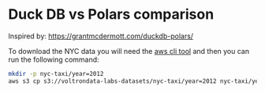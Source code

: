 # Duck DB vs Polars comparison

Inspired by: https://grantmcdermott.com/duckdb-polars/

To download the NYC data you will need the
[aws cli tool](https://docs.aws.amazon.com/cli/latest/userguide/getting-started-install.html) and
then you can run the following command:

```bash
mkdir -p nyc-taxi/year=2012
aws s3 cp s3://voltrondata-labs-datasets/nyc-taxi/year=2012 nyc-taxi/year=2012 --recursive --no-sign-request
```
